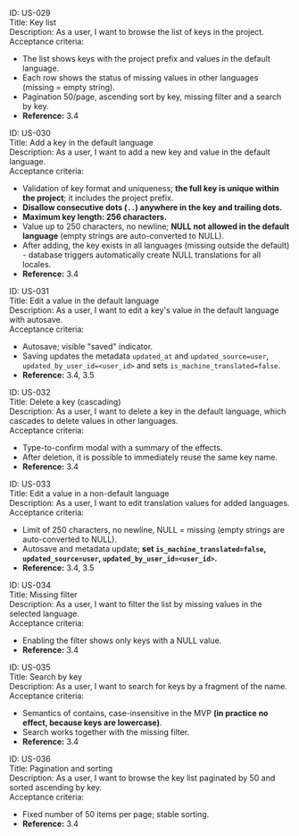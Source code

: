 ID: US-029\
Title: Key list\
Description: As a user, I want to browse the list of keys in the project.\
Acceptance criteria:

- The list shows keys with the project prefix and values in the default language.
- Each row shows the status of missing values in other languages (missing = empty string).
- Pagination 50/page, ascending sort by key, missing filter and a search by key.
- **Reference:** 3.4

ID: US-030\
Title: Add a key in the default language\
Description: As a user, I want to add a new key and value in the default language.\
Acceptance criteria:

- Validation of key format and uniqueness; **the full key is unique within the project**; it includes the project prefix.
- **Disallow consecutive dots (`..`) anywhere in the key and trailing dots.**
- **Maximum key length: 256 characters.**
- Value up to 250 characters, no newline; **NULL not allowed in the default language** (empty strings are auto-converted to NULL).
- After adding, the key exists in all languages (missing outside the default) - database triggers automatically create NULL translations for all locales.
- **Reference:** 3.4

ID: US-031\
Title: Edit a value in the default language\
Description: As a user, I want to edit a key's value in the default language with autosave.\
Acceptance criteria:

- Autosave; visible "saved" indicator.
- Saving updates the metadata `updated_at` and `updated_source=user`, `updated_by_user_id=<user_id>` and sets `is_machine_translated=false`.
- **Reference:** 3.4, 3.5

ID: US-032\
Title: Delete a key (cascading)\
Description: As a user, I want to delete a key in the default language, which cascades to delete values in other languages.\
Acceptance criteria:

- Type-to-confirm modal with a summary of the effects.
- After deletion, it is possible to immediately reuse the same key name.
- **Reference:** 3.4

ID: US-033\
Title: Edit a value in a non-default language\
Description: As a user, I want to edit translation values for added languages.\
Acceptance criteria:

- Limit of 250 characters, no newline, NULL = missing (empty strings are auto-converted to NULL).
- Autosave and metadata update; **set `is_machine_translated=false`, `updated_source=user`, `updated_by_user_id=<user_id>`.**
- **Reference:** 3.4, 3.5

ID: US-034\
Title: Missing filter\
Description: As a user, I want to filter the list by missing values in the selected language.\
Acceptance criteria:

- Enabling the filter shows only keys with a NULL value.
- **Reference:** 3.4

ID: US-035\
Title: Search by key\
Description: As a user, I want to search for keys by a fragment of the name.\
Acceptance criteria:

- Semantics of contains, case-insensitive in the MVP **(in practice no effect, because keys are lowercase)**.
- Search works together with the missing filter.
- **Reference:** 3.4

ID: US-036\
Title: Pagination and sorting\
Description: As a user, I want to browse the key list paginated by 50 and sorted ascending by key.\
Acceptance criteria:

- Fixed number of 50 items per page; stable sorting.
- **Reference:** 3.4
